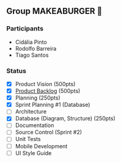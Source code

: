 ## Group MAKEABURGER 🍔
### Participants
* Cidália Pinto
* Rodolfo Barreira
* Tiago Santos
### Status
- [X] Product Vision (500pts)
- [X] [Product Backlog](https://trello.com/b/x0xC5LxZ/projeto-sistemas-de-informa%C3%A7%C3%A3o)  (500pts)
- [X] Planning (250pts)
- [X] Sprint Planning #1 (Database) 
- [ ] Architecture
- [X] Database (Diagram, Structure) (250pts)
- [ ] Documentation
- [ ] Source Control (Sprint #2)
- [ ] Unit Tests
- [ ] Mobile Development
- [ ] UI Style Guide

